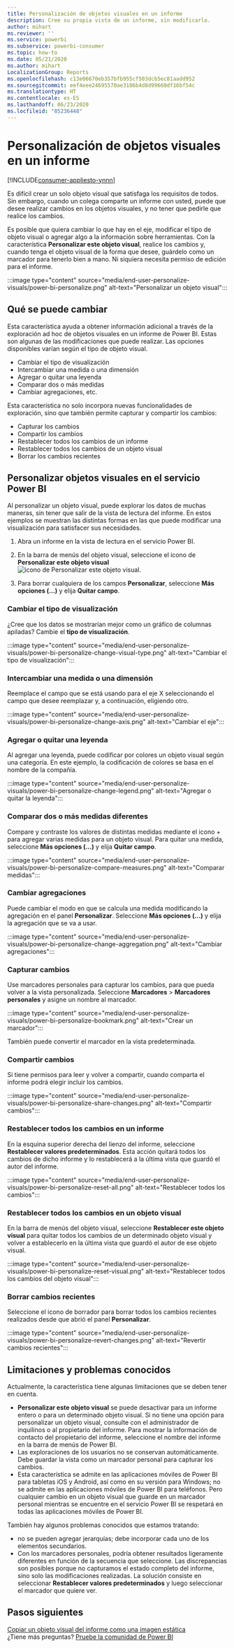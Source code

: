 ```yaml
---
title: Personalización de objetos visuales en un informe
description: Cree su propia vista de un informe, sin modificarlo.
author: mihart
ms.reviewer: ''
ms.service: powerbi
ms.subservice: powerbi-consumer
ms.topic: how-to
ms.date: 05/21/2020
ms.author: mihart
LocalizationGroup: Reports
ms.openlocfilehash: c13e06670eb357bfb955cf503dcb5ec81aadd952
ms.sourcegitcommit: eef4eee24695570ae3186b4d8d99660df16bf54c
ms.translationtype: HT
ms.contentlocale: es-ES
ms.lasthandoff: 06/23/2020
ms.locfileid: "85236448"
---
```

# <a name="personalize-visuals-in-a-report"></a>Personalización de objetos visuales en un informe

[!INCLUDE[consumer-appliesto-ynnn](../includes/consumer-appliesto-ynnn.md)]

Es difícil crear un solo objeto visual que satisfaga los requisitos de todos. Sin embargo, cuando un colega comparte un informe con usted, puede que desee realizar cambios en los objetos visuales, y no tener que pedirle que realice los cambios. 

Es posible que quiera cambiar lo que hay en el eje, modificar el tipo de objeto visual o agregar algo a la información sobre herramientas. Con la característica **Personalizar este objeto visual**, realice los cambios y, cuando tenga el objeto visual de la forma que desee, guárdelo como un marcador para tenerlo bien a mano. Ni siquiera necesita permiso de edición para el informe.

:::image type="content" source="media/end-user-personalize-visuals/power-bi-personalize.png" alt-text="Personalizar un objeto visual":::
 
## <a name="what-you-can-change"></a>Qué se puede cambiar

Esta característica ayuda a obtener información adicional a través de la exploración ad hoc de objetos visuales en un informe de Power BI. Estas son algunas de las modificaciones que puede realizar. Las opciones disponibles varían según el tipo de objeto visual. 

- Cambiar el tipo de visualización
- Intercambiar una medida o una dimensión
- Agregar o quitar una leyenda
- Comparar dos o más medidas
- Cambiar agregaciones, etc.

Esta característica no solo incorpora nuevas funcionalidades de exploración, sino que también permite capturar y compartir los cambios:

- Capturar los cambios
- Compartir los cambios
- Restablecer todos los cambios de un informe
- Restablecer todos los cambios de un objeto visual
- Borrar los cambios recientes


## <a name="personalize-visuals-in-the-power-bi-service"></a>Personalizar objetos visuales en el servicio Power BI

Al personalizar un objeto visual, puede explorar los datos de muchas maneras, sin tener que salir de la vista de lectura del informe. En estos ejemplos se muestran las distintas formas en las que puede modificar una visualización para satisfacer sus necesidades. 

1. Abra un informe en la vista de lectura en el servicio Power BI.

2. En la barra de menús del objeto visual, seleccione el icono de **Personalizar este objeto visual** ![icono de Personalizar este objeto visual](media/end-user-personalize-visuals/power-bi-personalize-visual-icon.png). 

3. Para borrar cualquiera de los campos **Personalizar**, seleccione **Más opciones (...)** y elija **Quitar campo**.

### <a name="change-the-visualization-type"></a>Cambiar el tipo de visualización

¿Cree que los datos se mostrarían mejor como un gráfico de columnas apiladas? Cambie el **tipo de visualización**.

:::image type="content" source="media/end-user-personalize-visuals/power-bi-personalize-change-visual-type.png" alt-text="Cambiar el tipo de visualización":::
 
### <a name="swap-out-a-measure-or-dimension"></a>Intercambiar una medida o una dimensión
Reemplace el campo que se está usando para el eje X seleccionando el campo que desee reemplazar y, a continuación, eligiendo otro.

:::image type="content" source="media/end-user-personalize-visuals/power-bi-personalize-change-axis.png" alt-text="Cambiar el eje":::
 
### <a name="add-or-remove-a-legend"></a>Agregar o quitar una leyenda
Al agregar una leyenda, puede codificar por colores un objeto visual según una categoría. En este ejemplo, la codificación de colores se basa en el nombre de la compañía. 

:::image type="content" source="media/end-user-personalize-visuals/power-bi-personalize-change-legend.png" alt-text="Agregar o quitar la leyenda":::

### <a name="compare-two-or-more-different-measures"></a>Comparar dos o más medidas diferentes
Compare y contraste los valores de distintas medidas mediante el icono + para agregar varias medidas para un objeto visual. Para quitar una medida, seleccione **Más opciones (...)** y elija **Quitar campo**.

:::image type="content" source="media/end-user-personalize-visuals/power-bi-personalize-compare-measures.png" alt-text="Comparar medidas":::

### <a name="change-aggregations"></a>Cambiar agregaciones
Puede cambiar el modo en que se calcula una medida modificando la agregación en el panel **Personalizar**. Seleccione **Más opciones (...)** y elija la agregación que se va a usar.

:::image type="content" source="media/end-user-personalize-visuals/power-bi-personalize-change-aggregation.png" alt-text="Cambiar agregaciones":::

### <a name="capture-changes"></a>Capturar cambios 
Use marcadores personales para capturar los cambios, para que pueda volver a la vista personalizada. Seleccione **Marcadores** > **Marcadores personales** y asigne un nombre al marcador. 

:::image type="content" source="media/end-user-personalize-visuals/power-bi-personalize-bookmark.png" alt-text="Crear un marcador":::
 
También puede convertir el marcador en la vista predeterminada.

### <a name="share-changes"></a>Compartir cambios 
Si tiene permisos para leer y volver a compartir, cuando comparta el informe podrá elegir incluir los cambios.

:::image type="content" source="media/end-user-personalize-visuals/power-bi-personalize-share-changes.png" alt-text="Compartir cambios":::
 
### <a name="reset-all-your-changes-to-a-report"></a>Restablecer todos los cambios en un informe

En la esquina superior derecha del lienzo del informe, seleccione **Restablecer valores predeterminados**. Esta acción quitará todos los cambios de dicho informe y lo restablecerá a la última vista que guardó el autor del informe.

:::image type="content" source="media/end-user-personalize-visuals/power-bi-personalize-reset-all.png" alt-text="Restablecer todos los cambios":::
 
### <a name="reset-all-your-changes-to-a-visual"></a>Restablecer todos los cambios en un objeto visual

En la barra de menús del objeto visual, seleccione **Restablecer este objeto visual** para quitar todos los cambios de un determinado objeto visual y volver a establecerlo en la última vista que guardó el autor de ese objeto visual.

:::image type="content" source="media/end-user-personalize-visuals/power-bi-personalize-reset-visual.png" alt-text="Restablecer todos los cambios del objeto visual":::
 
### <a name="clear-recent-changes"></a>Borrar cambios recientes

Seleccione el icono de borrador para borrar todos los cambios recientes realizados desde que abrió el panel **Personalizar**.  

:::image type="content" source="media/end-user-personalize-visuals/power-bi-personalize-revert-changes.png" alt-text="Revertir cambios recientes":::

## <a name="limitations-and-known-issues"></a>Limitaciones y problemas conocidos

Actualmente, la característica tiene algunas limitaciones que se deben tener en cuenta.

- **Personalizar este objeto visual** se puede desactivar para un informe entero o para un determinado objeto visual. Si no tiene una opción para personalizar un objeto visual, consulte con el administrador de inquilinos o al propietario del informe. Para mostrar la información de contacto del propietario del informe, seleccione el nombre del informe en la barra de menús de Power BI.
- Las exploraciones de los usuarios no se conservan automáticamente. Debe guardar la vista como un marcador personal para capturar los cambios.
- Esta característica se admite en las aplicaciones móviles de Power BI para tabletas iOS y Android, así como en su versión para Windows; no se admite en las aplicaciones móviles de Power BI para teléfonos. Pero cualquier cambio en un objeto visual que guarde en un marcador personal mientras se encuentre en el servicio Power BI se respetará en todas las aplicaciones móviles de Power BI.

También hay algunos problemas conocidos que estamos tratando:

- no se pueden agregar jerarquías; debe incorporar cada uno de los elementos secundarios.
- Con los marcadores personales, podría obtener resultados ligeramente diferentes en función de la secuencia que seleccione. Las discrepancias son posibles porque no capturamos el estado completo del informe, sino solo las modificaciones realizadas. La solución consiste en seleccionar **Restablecer valores predeterminados** y luego seleccionar el marcador que quiere ver. 

## <a name="next-steps"></a>Pasos siguientes
[Copiar un objeto visual del informe como una imagen estática](../visuals/power-bi-visualization-copy-paste.md)    
¿Tiene más preguntas? [Pruebe la comunidad de Power BI](https://community.powerbi.com/)

